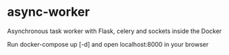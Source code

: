 # async-worker
Asynchronous task worker with Flask, celery and sockets inside the Docker

Run docker-compose up [-d] and open localhost:8000 in your browser

